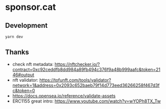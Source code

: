 # sponsor.cat

## Development

```bash
yarn dev
```

## Thanks

- check nft metadata: https://nftchecker.io/?contract=0xc92ceddfb8dd984a89fb494c376f9a48b999aafc&token=2146#output
- nft validator: https://tofunft.com/tools/validator?network=1&address=0x2093c652baeb79f14d773eed36266258f467d3fc&token=0
- https://docs.opensea.io/reference/validate-assets
- ERC1155 great intro: https://www.youtube.com/watch?v=wYOPh8TX_Tw
